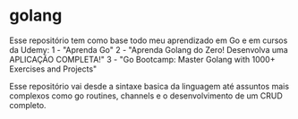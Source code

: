 # golang

Esse repositório tem como base todo meu aprendizado em Go e em cursos da Udemy: 
1 - "Aprenda Go" 
2 - "Aprenda Golang do Zero! Desenvolva uma APLICAÇÃO COMPLETA!"
3 - "Go Bootcamp: Master Golang with 1000+ Exercises and Projects"

Esse repositório vai desde a sintaxe basica da linguagem até assuntos mais complexos como go routines, channels e o desenvolvimento de um CRUD completo. 
